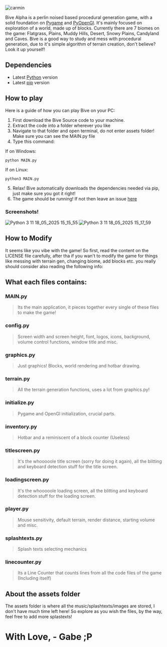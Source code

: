![carmin](https://github.com/user-attachments/assets/b5690853-ccaf-4b2e-833e-96c6119a789c)

Bive Alpha is a perlin noised based procedural generation game, with a solid foundation on [Pygame](https://pygame.org/) and [PyOpenGl](https://pyopengl.sourceforge.net/). It's mainly focused on exploration of a world, made up of blocks. Currently there are 7 biomes on the game: Flatgrass, Plains, Muddy Hills, Desert, Snowy Plains, Candyland and Caves.
Bive is a good way to study and mess with procedural generation, due to it's simple algorithm of terrain creation, don't believe? Look it up yourself!

## Dependencies
  - Latest [Python](https://www.python.org/downloads/) version  
  - Latest [pip](https://pypi.org/project/pip/) version

## How to play 
Here is a guide of how you can play Bive on your PC:

  1. First download the Bive Source code to your machine.
  2. Extract the code into a folder wherever you like
  3. Navigate to that folder and open terminal, do not enter assets folder! Make sure you can see the MAIN.py file
  4. Type this command:

If on Windows:
```
python MAIN.py
```

If on Linux:
```
python3 MAIN.py
```

  5. Relax! Bive automatically downloads the dependencies needed via pip, just make sure you got it right!
  6. The game should be running! If not then leave an issue [here](https://github.com/gabrielmchiapetti/BiveAlpha/issues)

### Screenshots!

![Python 3 11 18_05_2025 15_15_55](https://github.com/user-attachments/assets/cdf59a36-0b67-488b-8a97-a5fb28ad524f)
![Python 3 11 18_05_2025 15_17_59](https://github.com/user-attachments/assets/612f21af-c83e-4b7b-bda2-df6c7e394148)



## How to Modify

It seems like you vibe with the game! So first, read the content on the LICENSE file carefully, after tha if you wan't to modify the game for things like messing with terrain gen, changing biome, add blocks etc. you really should consider also reading the following info:

## What each files contains:

### MAIN.py
> Its the main application, it pieces together every single of these files to make the game!

### config.py
> Screen width and screen height, font, logos, icons, background, volume control functions, window title and misc.

### graphics.py
> Just graphics! Blocks, world rendering and hotbar drawing.

### terrain.py
> All the terrain generation functions, uses a lot from graphics.py!

### initialize.py
> Pygame and OpenGl initialization, crucial parts.

### inventory.py
> Hotbar and a reminiscent of a block counter (Useless)
> 
### titlescreen.py
> It's the whooooole title screen (sorry for doing it again), all the blitting and keyboard detection stuff for the title screen.

### loadingscreen.py
> It's the whooooole loading screen, all the blitting and keyboard detection stuff for the loading screen.

### player.py
> Mouse sensitivity, default terrain, render distance, starting volume and misc.

### splashtexts.py
> Splash texts selecting mechanics

### linecounter.py
> Its a Line Counter that counts lines from all the code files of the game (Including itself)

## About the assets folder
The assets folder is where all the music/splashtexts/images are stored, I don't have much time left here! So explore as you wish the files, by the way, feel free to add more splastexts!

# With Love, - Gabe ;P
